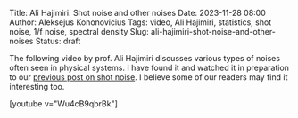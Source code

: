 Title: Ali Hajimiri: Shot noise and other noises
Date: 2023-11-28 08:00
Author: Aleksejus Kononovicius
Tags: video, Ali Hajimiri, statistics, shot noise, 1/f noise, spectral density
Slug: ali-hajimiri-shot-noise-and-other-noises
Status: draft

The following video by prof. Ali Hajimiri discusses various types of noises
often seen in physical systems. I have found it and watched it in
preparation to our [previous post on shot
noise]({filename}/articles/2023/shot-noise.md). I believe some of our
readers may find it interesting too.

[youtube v="Wu4cB9qbrBk"]
